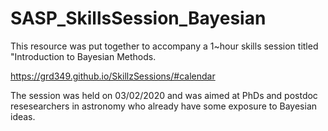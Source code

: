 # SASP_SkillsSession_Bayesian

This resource was put together to accompany a 1~hour skills session titled "Introduction to Bayesian Methods. 

https://grd349.github.io/SkillzSessions/#calendar

The session was held on 03/02/2020 and was aimed at PhDs and postdoc resesearchers in astronomy who already have some exposure to Bayesian ideas.
